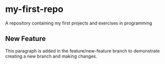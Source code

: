 # my-first-repo
A repository containing my first projects and exercises in programming

## New Feature

This paragraph is added in the feature/new-feature branch to demonstrate creating a new branch and making changes.
